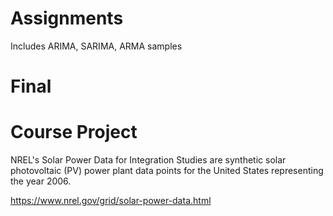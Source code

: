 # Assignments
Includes ARIMA, SARIMA, ARMA samples

# Final

# Course Project
NREL's Solar Power Data for Integration Studies are synthetic solar photovoltaic (PV) 
power plant data points for the United States representing the year 2006.

https://www.nrel.gov/grid/solar-power-data.html
